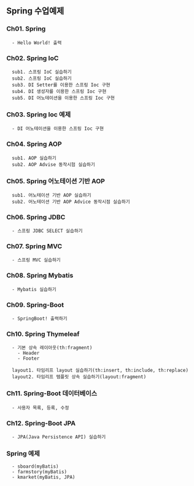 ## Spring 수업예제
### Ch01. Spring
```
  - Hello World! 출력
```

### Ch02. Spring IoC
```
  sub1. 스프링 IoC 실습하기
  sub2. 스프링 IoC 실습하기
  sub3. DI Setter를 이용한 스프링 Ioc 구현
  sub4. DI 생성자를 이용한 스프링 Ioc 구현 
  sub5. DI 어노테이션을 이용한 스프링 Ioc 구현
```

### Ch03. Spring Ioc 예제
```
  - DI 어노테이션을 이용한 스프링 Ioc 구현
```

### Ch04. Spring AOP
```
  sub1. AOP 실습하기
  sub2. AOP Advise 동작시험 실습하기
```

### Ch05. Spring 어노테이션 기반 AOP
```
  sub1. 어노테이션 기반 AOP 실습하기
  sub2. 어노테이션 기반 AOP Advice 동작시점 실습하기 
```

### Ch06. Spring JDBC
```
  - 스프링 JDBC SELECT 실습하기
```

### Ch07. Spring MVC
```
  - 스프링 MVC 실습하기
```

### Ch08. Spring Mybatis
```
  - Mybatis 실습하기
```

### Ch09. Spring-Boot
```
  - SpringBoot! 출력하기
```

### Ch10. Spring Thymeleaf
```
  - 기본 상속 레이아웃(th:fragment)
    - Header
    - Footer
    
  layout1. 타임리프 layout 실습하기(th:insert, th:include, th:replace)
  layout2. 타임리프 템플릿 상속 실습하기(layout:fragment)
```

### Ch11. Spring-Boot 데이터베이스
```
  - 사용자 목록, 등록, 수정
```

### Ch12. Spring-Boot JPA
```
  - JPA(Java Persistence API) 실습하기
```

### Spring 예제
```
  - sboard(myBatis)
  - farmstory(myBatis)
  - kmarket(myBatis, JPA)
```

